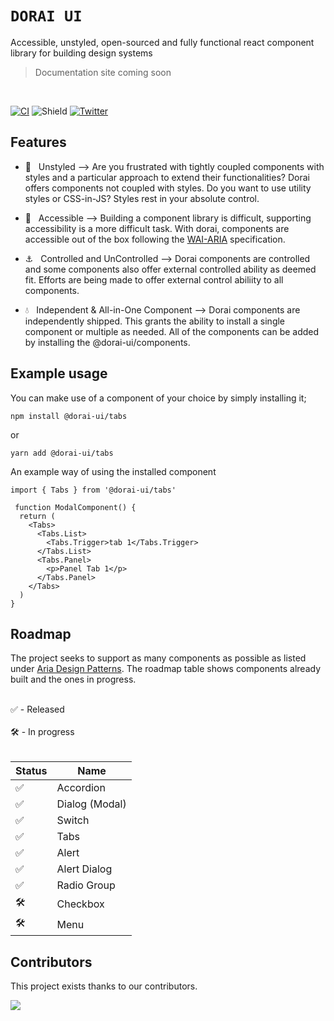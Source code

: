 # `DORAI UI`

Accessible, unstyled, open-sourced and fully functional react component library for building design systems

> Documentation site coming soon

<br />

[![CI](https://github.com/watife/dorai-ui/actions/workflows/quality.yml/badge.svg)](https://github.com/watife/dorai-ui/actions/workflows/quality.yml) ![Shield](https://img.shields.io/badge/contributions-welcome-brightgreen) [![Twitter](https://img.shields.io/twitter/follow/:wati_fe.svg?style=social&label=@wati_fe)](https://twitter.com/wati_fe)

## Features

- 🎨 &nbsp; Unstyled --> Are you frustrated with tightly coupled components with styles and a particular approach to extend their functionalities? Dorai offers components not coupled with styles. Do you want to use utility styles or CSS-in-JS? Styles rest in your absolute control.

* 🚀 &nbsp; Accessible --> Building a component library is difficult, supporting accessibility is a more difficult task. With dorai, components are accessible out of the box following the [WAI-ARIA](https://www.w3.org/TR/wai-aria-practices-1.2/#aria_ex) specification.

* ⚓️ &nbsp; Controlled and UnControlled --> Dorai components are controlled and some components also offer external controlled ability as deemed fit. Efforts are being made to offer external control abiliity to all components.

* 💧 &nbsp; Independent & All-in-One Component --> Dorai components are independently shipped. This grants the ability to install a single component or multiple as needed. All of the components can be added by installing the @dorai-ui/components.

## Example usage

You can make use of a component of your choice by simply installing it;

```
npm install @dorai-ui/tabs

```

or

```
yarn add @dorai-ui/tabs

```

An example way of using the installed component

```
import { Tabs } from '@dorai-ui/tabs'

 function ModalComponent() {
  return (
    <Tabs>
      <Tabs.List>
        <Tabs.Trigger>tab 1</Tabs.Trigger>
      </Tabs.List>
      <Tabs.Panel>
        <p>Panel Tab 1</p>
      </Tabs.Panel>
    </Tabs>
  )
}
```

## Roadmap

The project seeks to support as many components as possible as listed under [Aria Design Patterns](https://www.w3.org/TR/wai-aria-practices-1.2). The roadmap table shows components already built and the ones in progress.

<br />
✅ - Released<br/>
<br />
🛠 - In progress<br/>
<br />

| Status | Name           |
| ------ | -------------- |
| ✅     | Accordion      |
| ✅     | Dialog (Modal) |
| ✅     | Switch         |
| ✅     | Tabs           |
| ✅     | Alert          |
| ✅     | Alert Dialog   |
| ✅     | Radio Group    |
| 🛠      | Checkbox       |
| 🛠      | Menu           |

## Contributors

This project exists thanks to our contributors.

<a href="https://github.com/watife/dorai-ui/graphs/contributors">
  <img src="https://contrib.rocks/image?repo=watife/dorai-ui" />
</a>
